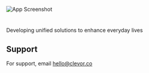 ![App Screenshot](https://clevor.co/oldImgs/coloredClevor.png)
#

Developing unified solutions to enhance everyday lives


## Support

For support, email hello@clevor.co
